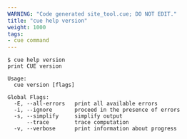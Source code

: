 ```yaml
---
WARNING: "Code generated site_tool.cue; DO NOT EDIT."
title: "cue help version"
weight: 1000
tags:
- cue command
---
```

```` { .text title="TERMINAL" data-copy="cue help version" }
$ cue help version
print CUE version

Usage:
  cue version [flags]

Global Flags:
  -E, --all-errors   print all available errors
  -i, --ignore       proceed in the presence of errors
  -s, --simplify     simplify output
      --trace        trace computation
  -v, --verbose      print information about progress
````
